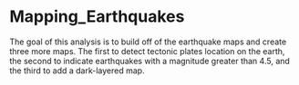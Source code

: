 # Mapping_Earthquakes
The goal of this analysis is to build off of the earthquake maps and create three more maps. The first to detect tectonic plates location on the earth, the second to indicate earthquakes with a magnitude greater than 4.5, and the third to add a dark-layered map.
